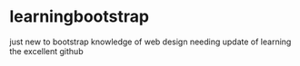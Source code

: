 # learningbootstrap
just new to bootstrap knowledge of web design
needing update of learning the excellent github
